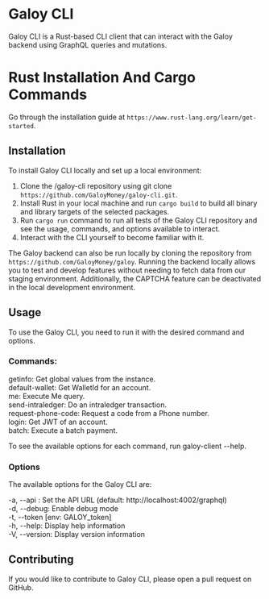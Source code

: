 # Galoy CLI
Galoy CLI is a Rust-based CLI client that can interact with the Galoy backend using GraphQL queries and mutations.

# Rust Installation And Cargo Commands
Go through the installation guide at `https://www.rust-lang.org/learn/get-started`.

## Installation
To install Galoy CLI locally and set up a local environment:

1. Clone the /galoy-cli repository using git clone `https://github.com/GaloyMoney/galoy-cli.git`.
2. Install Rust in your local machine and run `cargo build` to build all binary and library targets of the selected packages.
3. Run `cargo run` command to run all tests of the Galoy CLI repository and see the usage, commands, and options available to interact.
4. Interact with the CLI yourself to become familiar with it.

The Galoy backend can also be run locally by cloning the repository from `https://github.com/GaloyMoney/galoy`. Running the backend locally allows you to test and develop features without needing to fetch data from our staging environment. Additionally, the CAPTCHA feature can be deactivated in the local development environment.

## Usage
To use the Galoy CLI, you need to run it with the desired command and options. 

### Commands:
getinfo:&#9; &#9; &#9;Get global values from the instance. <br/>
default-wallet:     Get WalletId for an account. <br/>
me:                 Execute Me query. <br/>
send-intraledger:   Do an intraledger transaction. <br/>
request-phone-code: Request a code from a Phone number. <br/>
login:              Get JWT of an account. <br/>
batch:              Execute a batch payment.

To see the available options for each command, run galoy-client <COMMAND> --help.


### Options
The available options for the Galoy CLI are:

-a, --api <API>:   Set the API URL (default: http://localhost:4002/graphql) <br/>
-d, --debug:       Enable debug mode<br/>
-t, --token <TOKEN>  [env: GALOY_token] <br/>
-h, --help:        Display help information <br/>
-V, --version:     Display version information


## Contributing
If you would like to contribute to Galoy CLI, please open a pull request on GitHub.